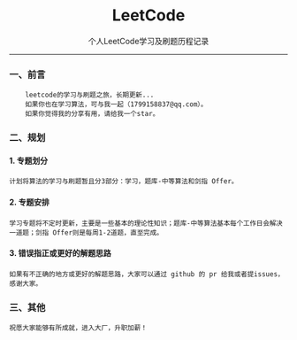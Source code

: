 <h1 align="center">LeetCode</h1>
<div align="center">
个人LeetCode学习及刷题历程记录
</div>

----

### 一、前言

        leetcode的学习与刷题之旅，长期更新...
        如果你也在学习算法，可与我一起（1799158837@qq.com）。
        如果你觉得我的分享有用，请给我一个star。

### 二、规划
#### 1. 专题划分
    计划将算法的学习与刷题暂且分3部分：学习，题库-中等算法和剑指 Offer。

#### 2. 专题安排
    学习专题将不定时更新，主要是一些基本的理论性知识；题库-中等算法基本每个工作日会解决一道题；剑指 Offer则是每周1-2道题，直至完成。

#### 3. 错误指正或更好的解题思路
    如果有不正确的地方或更好的解题思路，大家可以通过 github 的 pr 给我或者提issues，感谢大家。

### 三、其他
    祝愿大家能够有所成就，进入大厂，升职加薪！
